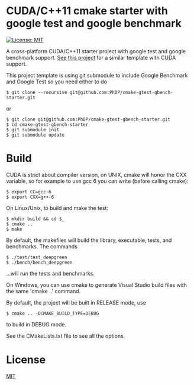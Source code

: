 # CUDA/C++11 cmake starter with google test and google benchmark
[![License: MIT](https://img.shields.io/badge/License-MIT-blue.svg)](https://opensource.org/licenses/MIT)

A cross-platform CUDA/C++11 starter project with google test and google benchmark support. [See
this project](https://github.com/PhDP/cmake-gtest-gbench-starter) for a similar template with
CUDA support.

This project template is using git submodule to include Google Benchmark and Google Test so you
need either to do

    $ git clone --recursive git@github.com:PhDP/cmake-gtest-gbench-starter.git

or

    $ git clone git@github.com:PhDP/cmake-gtest-gbench-starter.git
    $ cd cmake-gtest-gbench-starter
    $ git submodule init
    $ git submodule update

# Build

CUDA is strict about compiler version, on UNIX, cmake will honor the CXX variable, so for example 
to use gcc 6 you can write (before calling cmake):

    $ export CC=gcc-6
    $ export CXX=g++-6

On Linux/Unix, to build and make the test:

    $ mkdir build && cd $_
    $ cmake ..
    $ make

By default, the makefiles will build the library, executable, tests, and benchmarks. The commands

    $ ./test/test_deepgreen
    $ ./bench/bench_deepgreen

...will run the tests and benchmarks.

On Windows, you can use cmake to generate Visual Studio build files with the same 'cmake ..'
command.

By default, the project will be built in RELEASE mode, use

    $ cmake .. -DCMAKE_BUILD_TYPE=DEBUG

to build in DEBUG mode.

See the CMakeLists.txt file to see all the options.

# License

[MIT](http://opensource.org/licenses/MIT)

